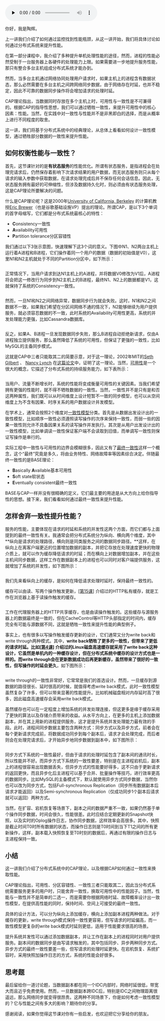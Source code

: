 <audio id="audio" title="20 | CAP理论：怎样舍弃一致性去换取性能？" controls="" preload="none"><source id="mp3" src="https://static001.geekbang.org/resource/audio/00/d2/00e03249adac4f0c4b3dec4df91c99d2.mp3"></audio>

你好，我是陶辉。

上一讲我们介绍了如何通过监控找到性能瓶颈，从这一讲开始，我们将具体讨论如何通过分布式系统来提升性能。

在第一部分课程中，我介绍了多种提升单机处理性能的途径，然而，进程的性能必然受制于一台服务器上各硬件的处理能力上限。如果需要进一步地提升服务性能，那只有整合多台主机组成分布式系统才能办到。

然而，当多台主机通过网络协同处理用户请求时，如果主机上的进程含有数据状态，那么必然需要在多台主机之间跨网络同步数据，由于网络存在时延，也并不稳定，因此不可靠的数据同步操作将会增加请求的处理时延。

CAP理论指出，当数据同时存放在多个主机上时，可用性与一致性是不可兼得的。根据CAP的指导性思想，我们可以通过牺牲一致性，来提升可用性中的核心因素：性能。当然，在实践中对一致性与性能并不是非黑即白的选择，而是从概率上进行不同程度的取舍。

这一讲，我们将基于分布式系统中的经典理论，从总体上看看如何设计一致性模型，通过牺牲部分数据的一致性来提升性能。

## 如何权衡性能与一致性？

首先，这节课针对的是**有状态服务**的性能优化。所谓有状态服务，是指进程会在处理完请求后，仍然保存着影响下次请求结果的用户数据，而无状态服务则只从每个请求的输入参数中获取数据，在请求处理完成后并不保存任何会话信息。因此，无状态服务拥有最好的可伸缩性，但涉及数据持久化时，则必须由有状态服务处理，这是CAP理论所要解决的问题。

什么是CAP理论呢？这是2000年[University of California, Berkeley](https://en.wikipedia.org/wiki/University_of_California,_Berkeley) 的计算机教授[Eric Brewer](https://en.wikipedia.org/wiki/Eric_Brewer_(scientist))（也是谷歌基础设施VP）提出的理论。所谓CAP，是以下3个单词的首字母缩写，它们都是分布式系统最核心的特性：

- **C**onsistency一致性
- **A**vailability可用性
- **P**artition tolerance分区容错性

我们通过以下3张示意图，快速理解下这3个词的意义。下图中N1、N2两台主机上运行着A进程和B进程，它们操作着同一个用户的数据（数据的初始值是V0），这里N1和N2主机就处于不同的Partition分区中，如下所示：

<img src="https://static001.geekbang.org/resource/image/74/f4/744834f9a5dd04244e5f83719fb3f6f4.jpg" alt="">

正常情况下，当用户请求到达N1主机上的A进程，并将数据V0修改为V1后，A进程将会把这一修改行为同步到N2主机上的B进程，最终N1、N2上的数据都是V1，这就保持了系统的Consistency一致性。

<img src="https://static001.geekbang.org/resource/image/23/25/23ab7127cbc89bcbe83c2a3669d66125.jpg" alt="">

然而，一旦N1和N2之间网络异常，数据同步行为就会失败。这时，N1和N2之间数据不一致，如果我们希望在分区间网络不通的情况下，N2能够继续为用户提供服务，就必须容忍数据的不一致，此时系统的Availability可用性更高，系统的并发处理能力更强，比如Cassandra数据库。

<img src="https://static001.geekbang.org/resource/image/a7/fb/a7302dc2491229a019aa27f043ba08fb.jpg" alt="">

反之，如果A、B进程一旦发现数据同步失败，那么B进程自动拒绝新请求，仅由A进程独立提供服务，那么虽然降低了系统的可用性，但保证了更强的一致性，比如MySQL的主备同步模式。

这就是CAP中三者只能取其二的简要示意，对于这一理论，2002年MIT的[Seth Gilbert](http://lpd.epfl.ch/sgilbert/) 、 [Nancy Lynch](http://people.csail.mit.edu/lynch/) 在[这篇论文](https://dl.acm.org/doi/pdf/10.1145/564585.564601)中，证明了这一理论。当然，[可用性](https://en.wikipedia.org/wiki/High_availability)是一个很大的概念，它描述了分布式系统的持续服务能力，如下表所示：

<img src="https://static001.geekbang.org/resource/image/0c/df/0c11b949c35e4cce86233843ccb152df.jpg" alt="">

当用户、流量不断增长时，系统的性能将变成衡量可用性的关键因素。当我们希望拥有更强的性能时，就不得不牺牲数据的一致性。当然，一致性并不是只有是和否这两种属性，我们既可以从时间维度上设计短暂不一致的同步模型，也可以从空间维度上为不含有因果、时序关系的用户数据设计并发模型。

在学术上，通常会按照2个维度对[一致性模型](https://en.wikipedia.org/wiki/Consistency_model#Client-centric_consistency_models%5B19%5D)分类。首先是从数据出发设计出的一致性模型，比如顺序一致性必须遵照读写操作的次序来保持一致性，而弱一些的因果一致性则允许不具备因果关系的读写操作并发执行。其次是从用户出发设计出的一致性模型，比如单调读一致性保证客户端不会读取到旧值，而单调写一致性则保证写操作是串行的。

实际工程中一致性与可用性的边界会模糊很多，因此又有了[最终一致性](https://en.wikipedia.org/wiki/Eventual_consistency)这样一个概念，这个“最终”究竟是多久，将由业务特性、网络故障率等因素综合决定。伴随最终一致性的是BASE理论：

- **B**asically **A**vailable基本可用性
- **S**oft state软状态
- **E**ventually consistent最终一致性

BASE与CAP一样并没有很精确的定义，它们最主要的用途是从大方向上给你指导性的思想。接下来，我们看看如何通过最终一致性来提升性能。

## 怎样舍弃一致性提升性能？

服务的性能，主要体现在请求的时延和系统的并发性这两个方面，而它们都与上面提到的最终一致性有关。我通常会把分布式系统分为纵向、横向两个维度，其中**纵向是请求的处理路径，横向则是同类服务之间的数据同步路径。**这样，在纵向上在离客户端更近的位置增加数据的副本，并把它存放在处理速度更快的物理介质上，就可以作为缓存降低请求的时延；而在横向上对数据增加副本，并在这些主机间同步数据，这样工作在数据副本上的进程也可以同时对客户端提供服务，这就增加了系统的并发性，如下图所示：

<img src="https://static001.geekbang.org/resource/image/5a/06/5a6dbac922c500eea108d374dccc6406.png" alt="">

我们先来看纵向上的缓存，是如何在降低请求处理时延时，保持最终一致性的。

缓存可以由读、写两个操作触发更新，[[第15课]](https://time.geekbang.org/column/article/242667) 介绍过的HTTP私有缓存，就是工作在浏览器上基于读操作触发的缓存。

<img src="https://static001.geekbang.org/resource/image/9d/ab/9dea133d832d8b7ab642bb74b48502ab.png" alt="">

工作在代理服务器上的HTTP共享缓存，也是由读操作触发的。这些缓存与源服务器上的数据最终是一致的，但在CacheControl等HTTP头部指定的时间内，缓存完全有可能与源数据不同，这就是牺牲一致性来提升性能的典型例子。

事实上，也有很多以写操作触发缓存更新的设计，它们通常又分为write back和write through两种模式。其中，**write back牺牲了更多的一致性，但带来了更低的请求时延。<strong>比如[[第4课]](https://time.geekbang.org/column/article/232676) 介绍过的Linux磁盘高速缓存就采用了write back这种设计，它虽然是单机内的一种缓存设计，但在分布式系统中缓存的设计方式也是一样的。而**write through会在更新数据成功后再更新缓存，虽然带来了很好的一致性，但写操作的时延会更久</strong>，如下图所示：

<img src="https://static001.geekbang.org/resource/image/de/ac/de0ed171a392b63a87af28b9aa6ec7ac.png" alt="">

write through的一致性非常好，它常常是我们的首选设计。然而，一旦缓存到源数据的路径很长、延时很高的时候，就值得考虑write back模式，此时一致性模型虽然复杂了许多，但可以带来显著的性能提升。比如机械磁盘相对内存延时高了很多，因此磁盘高速缓存会采用write back模式。

虽然缓存也可以在一定程度上增加系统的并发处理连接，但这更多是缘于缓存采用了更快的算法以及存储介质带来的收益。从水平方向上，在更多的主机上添加数据副本，并在其上用新的进程提供服务，这才是提升系统并发处理能力最有效的手段。此时，进程间同步数据主要包含两种方式：同步方式以及异步方式，前者会在每个更新请求完成前，将数据成功同步到每个副本后，请求才会处理完成，而后者则会在处理完请求后，才开始异步地同步数据到副本中，如下图所示：

<img src="https://static001.geekbang.org/resource/image/d7/f6/d770cf24f61d671ab1f0c1a6170627f6.png" alt="">

同步方式下系统的一致性最好，但由于请求的处理时延包含了副本间的通讯时长，所以性能并不好。而异步方式下系统的一致性要差，特别是在主进程宕机后，副本上的进程很容易出现数据丢失，但异步方式的性能要好得多，这不只由于更新请求的返回更快，而且异步化后主进程可以基于合并、批量操作等技巧，进行效率更高的数据同步。比如MySQL的主备模式下，默认就使用异步方式同步数据，当然你也可以改为同步方式，包括Full-synchronous Replication（同步所有数据副本后请求才能返回）以及Semi-synchronous Replication（仅成功同步1个副本后请求就可以返回）两种方式。

当然，在扩容、宕机恢复等场景下，副本之间的数据严重不一致，如果仍然基于单个操作同步数据，时间会很久，性能很差。此时应结合定期更新的Snapshot快照，以及实时的Oplog操作日志，协作同步数据，这样效率会高很多。其中，快照是截止时间T0时所有数据的状态，而操作日志则是T0时间到当下T1之间的所有更新操作，这样，副本载入快照恢复至T0时刻的数据后，再通过有限的操作日志与主进程保持一致。

## 小结

这一讲我们介绍了分布式系统中的CAP理论，以及根据CAP如何通过一致性来换取性能。

CAP理论指出，可用性、分区容错性、一致性三者只能取其二，因此当分布式系统需要服务更多的用户时，只能舍弃一致性，换取可用性中的性能因子。当然，性能与一致性并不是简单的二选一，而是需要你根据网络时延、故障概率设计出一致性模型，在提供高性能的同时，保持时间、空间上可接受的最终一致性。

具体的设计方法，可以分为纵向上添加缓存，横向上添加副本进程两种做法。对于缓存的更新，write through模式保持一致性更容易，但写请求的时延偏高，而一致性模型更复杂的write back模式时延则更低，适用于性能要求很高的场景。

提升系统并发性可以通过添加数据副本，并让工作在副本上的进程同时对用户提供服务。副本间的数据同步是由写请求触发的，其中包括同步、异步两种同步方式。异步方式的最终一致性要差一些，但写请求的处理时延更快。在宕机恢复、系统扩容时，采用快照加操作日志的方式，系统的性能会好很多。

## 思考题

最后留给你一道讨论题，当数据副本都在同一个IDC内部时，网络时延很低，带宽大而且近乎免费使用。然而，一旦数据副本跨IDC后，特别是IDC之间物理距离很遥远，那么网络同步就变得很昂贵。这两种不同场景下，你是如何考虑一致性模型的？它与性能之间有多大的影响？期待你的分享。

感谢阅读，如果你觉得这节课对你有一些启发，也欢迎把它分享给你的朋友。
